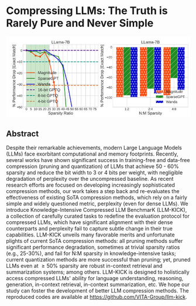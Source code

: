 # Compressing LLMs: The Truth is Rarely Pure and Never Simple

<p align="center">
<img src="llm-kick.jpg" width="600" title="blank">
</p>

## Abstract

Despite their remarkable achievements, modern Large Language Models (LLMs)
face exorbitant computational and memory footprints. Recently, several works
have shown significant success in training-free and data-free compression
(pruning and quantization) of LLMs that achieve 50 - 60% sparsity and reduce
the bit width to 3 or 4 bits per weight, with negligible degradation of
perplexity over the uncompressed baseline. As recent research efforts are
focused on developing increasingly sophisticated compression methods, our work
takes a step back and re-evaluates the effectiveness of existing SoTA
compression methods, which rely on a fairly simple and widely questioned
metric, perplexity (even for dense LLMs). We introduce Knowledge-Intensive
Compressed LLM BenchmarK (LLM-KICK), a collection of carefully curated tasks to
redefine the evaluation protocol for compressed LLMs, which have significant
alignment with their dense counterparts and perplexity fail to capture subtle
change in their true capabilities. LLM-KICK unveils many favorable merits and
unfortunate plights of current SoTA compression methods: all pruning methods
suffer significant performance degradation, sometimes at trivial sparsity
ratios (e.g., 25-30%), and fail for N:M sparsity in knowledge-intensive tasks;
current quantization methods are more successful than pruning; yet, pruned LLMs
even at $\geq 50$% sparsity are robust in-context retrieval and summarization
systems; among others. LLM-KICK is designed to holistically access compressed
LLMs' ability for language understanding, reasoning, generation, in-context
retrieval, in-context summarization, etc. We hope our study can foster the
development of better LLM compression methods. The reproduced codes are
available at https://github.com/VITA-Group/llm-kick.
